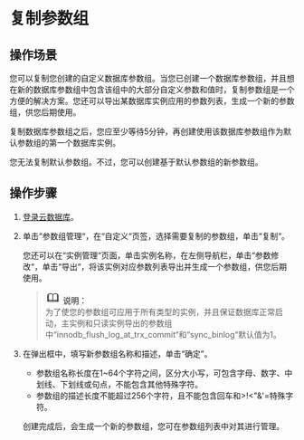 # 复制参数组<a name="zh-cn_topic_0049456617"></a>

## 操作场景<a name="section3995969114636"></a>

您可以复制您创建的自定义数据库参数组。当您已创建一个数据库参数组，并且想在新的数据库参数组中包含该组中的大部分自定义参数和值时，复制参数组是一个方便的解决方案。您还可以导出某数据库实例应用的参数列表，生成一个新的参数组，供您后期使用。

复制数据库参数组之后，您应至少等待5分钟，再创建使用该数据库参数组作为默认参数组的第一个数据库实例。

您无法复制默认参数组。不过，您可以创建基于默认参数组的新参数组。

## 操作步骤<a name="s761901cf52004ac2bf067f6b7565c00d"></a>

1.  [登录云数据库](https://support.huaweicloud.com/qs-rds/rds_login.html)。
2.  单击“参数组管理“，在“自定义“页签，选择需要复制的参数组，单击“复制“。

    您还可以在“实例管理“页面，单击实例名称，在左侧导航栏，单击“参数修改“，单击“导出“，将该实例对应参数列表导出并生成一个参数组，供您后期使用。

    >![](public_sys-resources/icon-note.gif) **说明：**   
    >为了使您的参数组可应用于所有类型的实例，并且保证数据库正常启动，主实例和只读实例导出的参数组中“innodb\_flush\_log\_at\_trx\_commit“和“sync\_binlog“默认值为1。  

3.  在弹出框中，填写新参数组名称和描述，单击“确定”。

    -   参数组名称长度在1\~64个字符之间，区分大小写，可包含字母、数字、中划线、下划线或句点，不能包含其他特殊字符。
    -   参数组的描述长度不能超过256个字符，且不能包含回车和\>!<"&'=特殊字符。

    创建完成后，会生成一个新的参数组，您可在参数组列表中对其进行管理。


